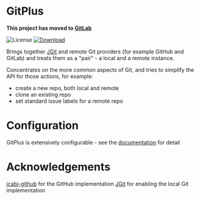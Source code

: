 # GitPlus

**This project has moved to [GitLab](https://gitlab.com/dsowerby/gitplus/blob/master/README.md)**

![License](http://img.shields.io/:license-apache-blue.svg)
[ ![Download](https://api.bintray.com/packages/dsowerby/maven/gitplus/images/download.svg) ](https://bintray.com/dsowerby/maven/gitplus/_latestVersion)


Brings together [JGit](https://eclipse.org/jgit/) and remote Git providers (for example GitHub and GitLab) and treats them as a "pair" - a local and a remote instance.

Concentrates on the more common aspects of Git, and tries to simplify the API for those actions, for example:

- create a new repo, both local and remote
- clone an existing repo
- set standard issue labels for a remote repo

# Configuration

GitPlus is extensively configurable - see the [documentation](http://gitplus.readthedocs.io/en/master/) for detail

# Acknowledgements

[jcabi-github](https://github.com/jcabi/jcabi-github) for the GitHub implementation
[JGit](https://eclipse.org/jgit/) for enabling the local Git implementation
